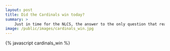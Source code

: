 ```yaml
---
layout: post
title: Did the Cardinals win today?
summary: >
    Just in time for the NLCS, the answer to the only question that really matters: did the Cardinals win today?
image: /public/images/cardinals_win.jpg
---
```


<div id="cardinals-win"></div>
{% javascript cardinals_win %}
